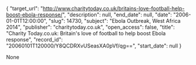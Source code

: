 {
  "target_url": "http://www.charitytoday.co.uk/britains-love-football-help-boost-ebola-response/", 
  "description": null, 
  "end_date": null, 
  "date": "2006-01-01T12:00:00", 
  "slug": 14730, 
  "subject": "Ebola Outbreak, West Africa 2014", 
  "publisher": "charitytoday.co.uk", 
  "open_access": false, 
  "title": "Charity Today.co.uk: Britain's love of football to help boost Ebola response", 
  "record_id": "20060101T120000/Y8QCDRXvUSeasXA0pVf/qg==", 
  "start_date": null
}

None